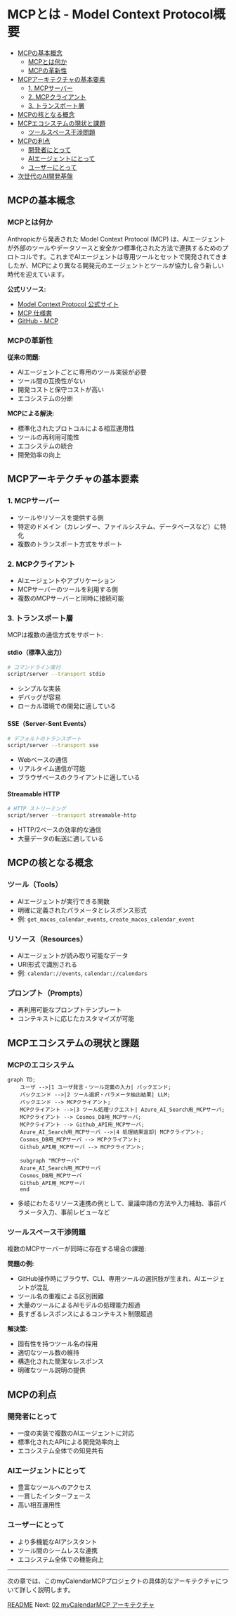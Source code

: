 # MCPとは - Model Context Protocol概要

- [MCPの基本概念](#mcpの基本概念)
  - [MCPとは何か](#mcpとは何か)
  - [MCPの革新性](#mcpの革新性)
- [MCPアーキテクチャの基本要素](#mcpアーキテクチャの基本要素)
  - [1. MCPサーバー](#1-mcpサーバー)
  - [2. MCPクライアント](#2-mcpクライアント)
  - [3. トランスポート層](#3-トランスポート層)
- [MCPの核となる概念](#mcpの核となる概念)
- [MCPエコシステムの現状と課題](#mcpエコシステムの現状と課題)
  - [ツールスペース干渉問題](#ツールスペース干渉問題)
- [MCPの利点](#mcpの利点)
  - [開発者にとって](#開発者にとって)
  - [AIエージェントにとって](#aiエージェントにとって)
  - [ユーザーにとって](#ユーザーにとって)
- [次世代のAI開発基盤](#次世代のai開発基盤)

## MCPの基本概念

### MCPとは何か

Anthropicから発表された Model Context Protocol (MCP) は、AIエージェントが外部のツールやデータソースと安全かつ標準化された方法で連携するためのプロトコルです。これまでAIエージェントは専用ツールとセットで開発されてきましたが、MCPにより異なる開発元のエージェントとツールが協力し合う新しい時代を迎えています。

**公式リソース:**
- [Model Context Protocol 公式サイト](https://modelcontextprotocol.io/)
- [MCP 仕様書](https://spec.modelcontextprotocol.io/)
- [GitHub - MCP](https://github.com/modelcontextprotocol)

### MCPの革新性

**従来の問題:**
- AIエージェントごとに専用のツール実装が必要
- ツール間の互換性がない
- 開発コストと保守コストが高い
- エコシステムの分断

**MCPによる解決:**
- 標準化されたプロトコルによる相互運用性
- ツールの再利用可能性
- エコシステムの統合
- 開発効率の向上

## MCPアーキテクチャの基本要素

### 1. MCPサーバー
- ツールやリソースを提供する側
- 特定のドメイン（カレンダー、ファイルシステム、データベースなど）に特化
- 複数のトランスポート方式をサポート

### 2. MCPクライアント
- AIエージェントやアプリケーション
- MCPサーバーのツールを利用する側
- 複数のMCPサーバーと同時に接続可能

### 3. トランスポート層
MCPは複数の通信方式をサポート:

#### stdio（標準入出力）
```bash
# コマンドライン実行
script/server --transport stdio
```
- シンプルな実装
- デバッグが容易
- ローカル環境での開発に適している

#### SSE（Server-Sent Events）
```bash
# デフォルトのトランスポート
script/server --transport sse
```
- Webベースの通信
- リアルタイム通信が可能
- ブラウザベースのクライアントに適している

#### Streamable HTTP
```bash
# HTTP ストリーミング
script/server --transport streamable-http
```
- HTTP/2ベースの効率的な通信
- 大量データの転送に適している

## MCPの核となる概念

### ツール（Tools）
- AIエージェントが実行できる関数
- 明確に定義されたパラメータとレスポンス形式
- 例: `get_macos_calendar_events`, `create_macos_calendar_event`

### リソース（Resources）
- AIエージェントが読み取り可能なデータ
- URI形式で識別される
- 例: `calendar://events`, `calendar://calendars`

### プロンプト（Prompts）
- 再利用可能なプロンプトテンプレート
- コンテキストに応じたカスタマイズが可能

## MCPエコシステムの現状と課題

### MCPのエコシステム


```mermaid
graph TD;
    ユーザ -->|1 ユーザ発言・ツール定義の入力| バックエンド;
    バックエンド -->|2 ツール選択・パラメータ抽出結果| LLM;
    バックエンド --> MCPクライアント;
    MCPクライアント -->|3 ツール処理リクエスト| Azure_AI_Search用_MCPサーバ;
    MCPクライアント --> Cosmos_DB用_MCPサーバ;
    MCPクライアント --> Github_API用_MCPサーバ;
    Azure_AI_Search用_MCPサーバ -->|4 処理結果返却| MCPクライアント;
    Cosmos_DB用_MCPサーバ --> MCPクライアント;
    Github_API用_MCPサーバ --> MCPクライアント;

    subgraph "MCPサーバ"
    Azure_AI_Search用_MCPサーバ
    Cosmos_DB用_MCPサーバ
    Github_API用_MCPサーバ
    end
```

- 多岐にわたるリソース連携の例として、稟議申請の方法や入力補助、事前パラメータ入力、事前レビューなど

### ツールスペース干渉問題

複数のMCPサーバーが同時に存在する場合の課題:

**問題の例:**
- GitHub操作時にブラウザ、CLI、専用ツールの選択肢が生まれ、AIエージェントが混乱
- ツール名の重複による区別困難
- 大量のツールによるAIモデルの処理能力超過
- 長すぎるレスポンスによるコンテキスト制限超過

**解決策:**
- 固有性を持つツール名の採用
- 適切なツール数の維持
- 構造化された簡潔なレスポンス
- 明確なツール説明の提供

## MCPの利点

### 開発者にとって
- 一度の実装で複数のAIエージェントに対応
- 標準化されたAPIによる開発効率向上
- エコシステム全体での知見共有

### AIエージェントにとって
- 豊富なツールへのアクセス
- 一貫したインターフェース
- 高い相互運用性

### ユーザーにとって
- より多機能なAIアシスタント
- ツール間のシームレスな連携
- エコシステム全体での機能向上

---

次の章では、このmyCalendarMCPプロジェクトの具体的なアーキテクチャについて詳しく説明します。

[README](./README.md)
Next: [02 myCalendarMCP アーキテクチャ](./02-architecture.md)
